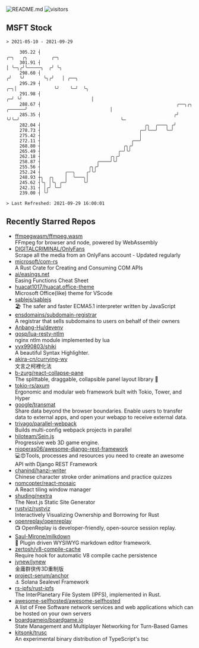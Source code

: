 ![README.md](https://github.com/Gerhut/Gerhut/workflows/README.md/badge.svg)
![visitors](https://visitors.vercel.app/Gerhut/Gerhut?token=8cf69d1f6813d272ef062726b6070c9be4ff72038cfe5a7ded7384a8da65d866)

## MSFT Stock

```
> 2021-05-10 - 2021-09-29

     305.22 ┤                                                                       ╭─╮   ╭╮         ╭─╮         
     301.91 ┤                                                                       │ ╰─╮╭╯╰─────╮  ╭╯ ╰╮        
     298.60 ┤                                                                      ╭╯   ╰╯       ╰╮╭╯   │ ╭──╮   
     295.29 ┤                                                                   ╭─╮│              ╰╯    ╰─╯  ╰╮  
     291.98 ┤                                                                 ╭─╯ ╰╯                          │  
     288.67 ┤                                                   ╭──╮╭╮ ╭──────╯                               │  
     285.35 ┤                                                  ╭╯  ╰╯╰─╯                                      ╰─ 
     282.04 ┤                                       ╭╮  ╭───╮ ╭╯                                                 
     278.73 ┤                                     ╭─╯╰──╯   ╰─╯                                                  
     275.42 ┤                                     │                                                              
     272.11 ┤                                  ╭──╯                                                              
     268.80 ┤                               ╭╮╭╯                                                                 
     265.49 ┤                             ╭─╯╰╯                                                                  
     262.18 ┤                          ╭╮╭╯                                                                      
     258.87 ┤                     ╭────╯╰╯                                                                       
     255.56 ┤                  ╭╮╭╯                                                                              
     252.24 ┤         ╭──╮    ╭╯╰╯                                                                               
     248.93 ┼╮  ╭╮    │  ╰───╮│                                                                                  
     245.62 ┤╰╮ │╰╮ ╭─╯      ╰╯                                                                                  
     242.31 ┤ │╭╯ ╰─╯                                                                                            
     239.00 ┤ ╰╯                                                                                                 

> Last Refreshed: 2021-09-29 16:00:01
```

## Recently Starred Repos

- [ffmpegwasm/ffmpeg.wasm](https://github.com/ffmpegwasm/ffmpeg.wasm)  
  FFmpeg for browser and node, powered by WebAssembly
- [DIGITALCRIMINAL/OnlyFans](https://github.com/DIGITALCRIMINAL/OnlyFans)  
  Scrape all the media from an OnlyFans account - Updated regularly
- [microsoft/com-rs](https://github.com/microsoft/com-rs)  
  A Rust Crate for Creating and Consuming COM APIs
- [ai/easings.net](https://github.com/ai/easings.net)  
  Easing Functions Cheat Sheet
- [huacat1017/huacat.office-theme](https://github.com/huacat1017/huacat.office-theme)  
  Microsoft Office(like) theme for VScode
- [sablejs/sablejs](https://github.com/sablejs/sablejs)  
  🏖️ The safer and faster ECMA5.1 interpreter written by JavaScript
- [ensdomains/subdomain-registrar](https://github.com/ensdomains/subdomain-registrar)  
  A registrar that sells subdomains to users on behalf of their owners
- [Anbang-Hu/devenv](https://github.com/Anbang-Hu/devenv)  
- [gosp/lua-resty-ntlm](https://github.com/gosp/lua-resty-ntlm)  
  nginx ntlm module implemented by lua
- [yyx990803/shiki](https://github.com/yyx990803/shiki)  
  A beautiful Syntax Highlighter.
- [akira-cn/currying-wy](https://github.com/akira-cn/currying-wy)  
  文言之柯裡化法
- [b-zurg/react-collapse-pane](https://github.com/b-zurg/react-collapse-pane)  
  The splittable, draggable, collapsible panel layout library 🎉
- [tokio-rs/axum](https://github.com/tokio-rs/axum)  
  Ergonomic and modular web framework built with Tokio, Tower, and Hyper
- [google/transmat](https://github.com/google/transmat)  
  Share data beyond the browser boundaries. Enable users to transfer data to external apps, and open your webapp to receive external data.
- [trivago/parallel-webpack](https://github.com/trivago/parallel-webpack)  
  Builds multi-config webpack projects in parallel
- [hiloteam/Sein.js](https://github.com/hiloteam/Sein.js)  
  Progressive web 3D game engine.
- [nioperas06/awesome-django-rest-framework](https://github.com/nioperas06/awesome-django-rest-framework)  
   💻😍Tools, processes and resources you need to create an awesome API with Django REST Framework
- [chanind/hanzi-writer](https://github.com/chanind/hanzi-writer)  
  Chinese character stroke order animations and practice quizzes
- [nomcopter/react-mosaic](https://github.com/nomcopter/react-mosaic)  
  A React tiling window manager
- [shuding/nextra](https://github.com/shuding/nextra)  
  The Next.js Static Site Generator
- [rustviz/rustviz](https://github.com/rustviz/rustviz)  
  Interactively Visualizing Ownership and Borrowing for Rust
- [openreplay/openreplay](https://github.com/openreplay/openreplay)  
  :tv: OpenReplay is developer-friendly, open-source session replay.
- [Saul-Mirone/milkdown](https://github.com/Saul-Mirone/milkdown)  
  🍼 Plugin driven WYSIWYG  markdown editor framework.
- [zertosh/v8-compile-cache](https://github.com/zertosh/v8-compile-cache)  
  Require hook for automatic V8 compile cache persistence
- [jynew/jynew](https://github.com/jynew/jynew)  
  金庸群侠传3D重制版
- [project-serum/anchor](https://github.com/project-serum/anchor)  
  ⚓ Solana Sealevel Framework
- [rs-ipfs/rust-ipfs](https://github.com/rs-ipfs/rust-ipfs)  
  The InterPlanetary File System (IPFS), implemented in Rust.
- [awesome-selfhosted/awesome-selfhosted](https://github.com/awesome-selfhosted/awesome-selfhosted)  
  A list of Free Software network services and web applications which can be hosted on your own servers
- [boardgameio/boardgame.io](https://github.com/boardgameio/boardgame.io)  
  State Management and Multiplayer Networking for Turn-Based Games
- [kitsonk/trusc](https://github.com/kitsonk/trusc)  
  An experimental binary distribution of TypeScript's tsc
